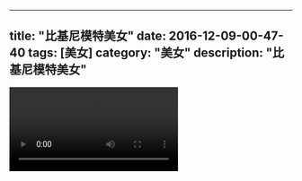 
---
title: "比基尼模特美女"
date: 2016-12-09-00-47-40
tags: [美女]
category: "美女"
description: "比基尼模特美女"
---
<video src="http://ohtsqip0g.bkt.clouddn.com/比基尼模特美女-美女-美女.mp4" controls="controls"></video>

